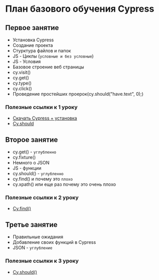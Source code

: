 # План базового обучения Cypress

## Первое занятие
- Установка Cypress
- Создание проекта
- Стурктура файлов и папок
- JS - Циклы (`условные и без условные`)
- JS - Условия 
- Базовое строение веб страницы
- cy.visit()
- cy.get()
- cy.type()
- cy.click()
- Проведение простейших проерок(cy.should("have.text", 0);)

### Полезные ссылки к 1 уроку
- [Скачать Cypress + установка](https://docs.cypress.io/guides/getting-started/installing-cypress#yarn-add)
- [Сy.should](https://docs.cypress.io/api/commands/should)







## Второе занятие
- cy.get() - `углубленно`
- cy.fixture()
- Немного о JSON
- JS - функции
- cy.should() - `углубленно`
- cy.find() и почему это `плохо`
- cy.xpath() или еще раз почему это очень плохо

### Полезные ссылки к 2 уроку
- [Сy.find()](https://docs.cypress.io/api/commands/find)







## Третье занятие
- Правильные ожидания
- Добавление своих функций в Сypress
- JSON - `углубление`

### Полезные ссылки к 3 уроку
- [Cy.should()](https://docs.cypress.io/api/commands/should#Yields)